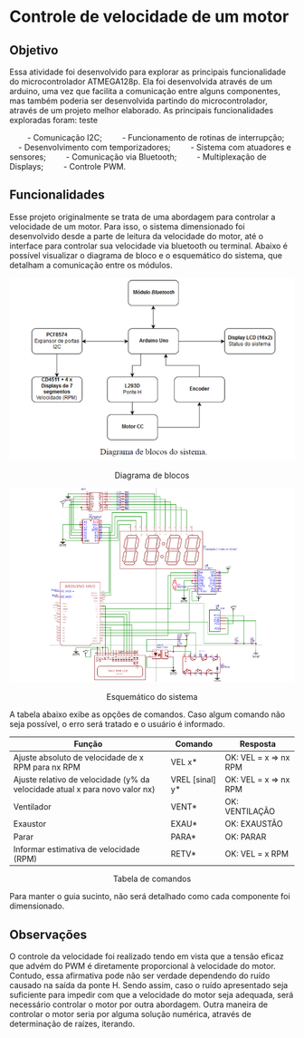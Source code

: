 # Controle de velocidade de um motor

## Objetivo

Essa atividade foi desenvolvido para explorar as principais funcionalidade do microcontrolador ATMEGA128p. Ela foi desenvolvida através de um arduino, uma vez que facilita a comunicação entre alguns componentes,  mas também poderia ser desenvolvida partindo do microcontrolador, através de um projeto melhor elaborado. As principais funcionalidades exploradas foram:
teste

        - Comunicação I2C;
        - Funcionamento de rotinas de interrupção;
        - Desenvolvimento com temporizadores;
        - Sistema com atuadores e sensores;
        - Comunicação via Bluetooth;
        - Multiplexação de Displays;
        - Controle PWM.

## Funcionalidades

Esse projeto originalmente se trata de uma abordagem para controlar a velocidade de um motor. Para isso, o sistema dimensionado foi desenvolvido desde a parte de leitura da velocidade do motor, até o interface para controlar sua velocidade via bluetooth ou terminal. Abaixo é possível visualizar o diagrama de bloco e o esquemático do sistema, que detalham a comunicação entre os módulos. 

![componentes](./images/diagrama_blocos.png)
<p align="center">Diagrama de blocos</p>

![esquemático](./images/esquematico_motor.png)
<p align="center">Esquemático do sistema</p>

A tabela abaixo exibe as opções de comandos. Caso algum comando não seja possível, o erro será tratado e o usuário é informado.

| Função | Comando| Resposta |
| ---  | ---  | --- |
| Ajuste absoluto de velocidade de x RPM para nx RPM | VEL x* |OK: VEL = x => nx RPM |
| Ajuste relativo de velocidade (y% da velocidade atual x para novo valor nx) | VREL [sinal] y*|OK: VEL = x => nx RPM |
| Ventilador | VENT* | OK: VENTILAÇÃO |
| Exaustor | EXAU*| OK: EXAUSTÃO |
| Parar | PARA* | OK: PARAR |
| Informar estimativa de velocidade (RPM) | RETV*|OK: VEL = x RPM |
<p align="center">Tabela de comandos</p>

Para manter o guia sucinto, não será detalhado como cada componente foi dimensionado. 

## Observações

O controle da velocidade foi realizado tendo em vista que a tensão eficaz que advém do PWM é diretamente proporcional à velocidade do motor. Contudo, essa afirmativa pode não ser verdade dependendo do ruído causado na saída da ponte H. Sendo assim, caso o ruído apresentado seja suficiente para impedir com que a velocidade do motor seja adequada, será necessário controlar o motor por outra abordagem. Outra maneira de controlar o motor seria por alguma solução numérica, através de determinação de raízes, iterando.